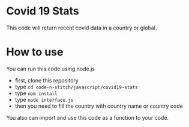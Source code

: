 # Covid 19 Stats

This code will return recent covid data in a country or global.

# How to use

You can run this code using node.js

* first, clone this repository
* type ``` cd code-n-stitch/javascript/covid19-stats ```
* type ``` npm install ```
* type ``` node interface.js ```
* then you need to fill the country with country name or country code

You also can import and use this code as a function to your code.
